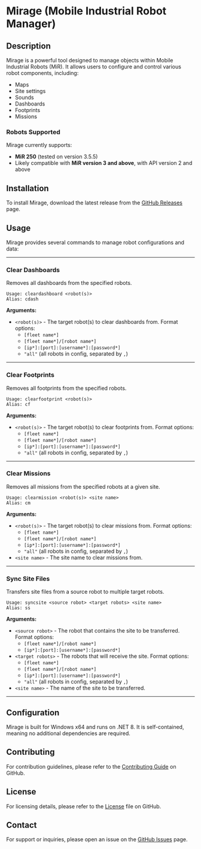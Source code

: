 # Mirage (Mobile Industrial Robot Manager)

## Description
Mirage is a powerful tool designed to manage objects within Mobile Industrial Robots (MiR). It allows users to configure and control various robot components, including:
- Maps
- Site settings
- Sounds
- Dashboards
- Footprints
- Missions

### Robots Supported
Mirage currently supports:
- **MiR 250** (tested on version 3.5.5)
- Likely compatible with **MiR version 3 and above**, with API version 2 and above

## Installation
To install Mirage, download the latest release from the [GitHub Releases](https://github.com/Bluedragonplayz2/Mirage/releases) page.

## Usage
Mirage provides several commands to manage robot configurations and data:

---
### Clear Dashboards
Removes all dashboards from the specified robots.
```
Usage: cleardashboard <robot(s)>
Alias: cdash
```
**Arguments:**
- `<robot(s)>` - The target robot(s) to clear dashboards from. Format options:
  - `[fleet name*]`
  - `[fleet name*]/[robot name*]`
  - `[ip*]:[port]:[username*]:[password*]`
  - `"all"` (all robots in config, separated by `,`)

---
### Clear Footprints
Removes all footprints from the specified robots.
```
Usage: clearfootprint <robot(s)>
Alias: cf
```
**Arguments:**
- `<robot(s)>` - The target robot(s) to clear footprints from. Format options:
  - `[fleet name*]`
  - `[fleet name*]/[robot name*]`
  - `[ip*]:[port]:[username*]:[password*]`
  - `"all"` (all robots in config, separated by `,`)

---
### Clear Missions
Removes all missions from the specified robots at a given site.
```
Usage: clearmission <robot(s)> <site name>
Alias: cm
```
**Arguments:**
- `<robot(s)>` - The target robot(s) to clear missions from. Format options:
  - `[fleet name*]`
  - `[fleet name*]/[robot name*]`
  - `[ip*]:[port]:[username*]:[password*]`
  - `"all"` (all robots in config, separated by `,`)
- `<site name>` - The site name to clear missions from.

---
### Sync Site Files
Transfers site files from a source robot to multiple target robots.
```
Usage: syncsite <source robot> <target robots> <site name>
Alias: ss
```
**Arguments:**
- `<source robot>` - The robot that contains the site to be transferred. Format options:
  - `[fleet name*]/[robot name*]`
  - `[ip*]:[port]:[username*]:[password*]`
- `<target robots>` - The robots that will receive the site. Format options:
  - `[fleet name*]`
  - `[fleet name*]/[robot name*]`
  - `[ip*]:[port]:[username*]:[password*]`
  - `"all"` (all robots in config, separated by `,`)
- `<site name>` - The name of the site to be transferred.

---
## Configuration
Mirage is built for Windows x64 and runs on .NET 8. It is self-contained, meaning no additional dependencies are required.

## Contributing
For contribution guidelines, please refer to the [Contributing Guide](https://github.com/Bluedragonplayz2/Mirage/blob/main/CONTRIBUTING.md) on GitHub.

## License
For licensing details, please refer to the [License](https://github.com/Bluedragonplayz2/Mirage/blob/main/LICENSE) file on GitHub.

## Contact
For support or inquiries, please open an issue on the [GitHub Issues](https://github.com/Bluedragonplayz2/Mirage/issues) page.


